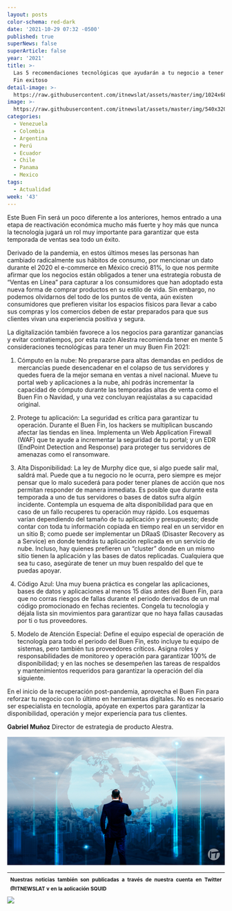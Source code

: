 ```yaml
---
layout: posts
color-schema: red-dark
date: '2021-10-29 07:32 -0500'
published: true
superNews: false
superArticle: false
year: '2021'
title: >-
  Las 5 recomendaciones tecnológicas que ayudarán a tu negocio a tener un Buen
  Fin exitoso
detail-image: >-
  https://raw.githubusercontent.com/itnewslat/assets/master/img/1024x680/Ejecutivo-Negocios-g.jpg
image: >-
  https://raw.githubusercontent.com/itnewslat/assets/master/img/540x320/Ejecutivo-Negocios-p.jpg
categories:
  - Venezuela
  - Colombia
  - Argentina
  - Perú
  - Ecuador
  - Chile
  - Panama
  - Mexico
tags:
  - Actualidad
week: '43'
---
```

Este Buen Fin será un poco diferente a los anteriores, hemos entrado a una etapa de reactivación económica mucho más fuerte y hoy más que nunca la tecnología jugará un rol muy importante para garantizar que esta temporada de ventas sea todo un éxito. 

Derivado de la pandemia, en estos últimos meses las personas han cambiado radicalmente sus hábitos de consumo, por mencionar un dato durante el 2020 el e-commerce en México creció 81%, lo que nos permite afirmar que los negocios están obligados a tener una estrategia robusta de “Ventas en Línea” para capturar a los consumidores que han adoptado esta nueva forma de comprar productos en su estilo de vida. Sin embargo, no podemos olvidarnos del todo de los puntos de venta, aún existen consumidores que prefieren visitar los espacios físicos para llevar a cabo sus compras y los comercios deben de estar preparados para que sus clientes vivan una experiencia positiva y segura. 

La digitalización también favorece a los negocios para garantizar ganancias y evitar contratiempos, por esta razón Alestra recomienda tener en mente 5 consideraciones tecnológicas para tener un muy Buen Fin 2021:

1.	Cómputo en la nube: No prepararse para altas demandas en pedidos de mercancías puede desencadenar en el colapso de tus servidores y quedes fuera de la mejor semana en ventas a nivel nacional. Mueve tu portal web y aplicaciones a la nube, ahí podrás incrementar la capacidad de cómputo durante las temporadas altas de venta como el Buen Fin o Navidad, y una vez concluyan reajústalas a su capacidad original.

2.	Protege tu aplicación: La seguridad es crítica para garantizar tu operación. Durante el Buen Fin, los hackers se multiplican buscando afectar las tiendas en línea. Implementa un Web Application Firewall (WAF) que te ayude a incrementar la seguridad de tu portal; y un EDR (EndPoint Detection and Response) para proteger tus servidores de amenazas como el ransomware. 

3.	Alta Disponibilidad: La ley de Murphy dice que, si algo puede salir mal, saldrá mal. Puede que a tu negocio no le ocurra, pero siempre es mejor pensar que lo malo sucederá para poder tener planes de acción que nos permitan responder de manera inmediata. Es posible que durante esta temporada  a uno de tus servidores o bases de datos sufra algún incidente. Contempla un esquema de alta disponibilidad para que en caso de un fallo recuperes tu operación muy rápido. Los esquemas varían dependiendo del tamaño de tu aplicación y presupuesto; desde contar con toda tu información copiada en tiempo real en un servidor en un sitio B; como puede ser implementar un DRaaS (Disaster Recovery as a Service) en donde tendrás tu aplicación replicada en un servicio de nube. Incluso, hay quienes prefieren un “cluster” donde en un mismo sitio tienen la aplicación y las bases de datos replicadas. Cualquiera que sea tu caso, asegúrate de tener un muy buen respaldo del que te puedas apoyar.

4.	Código Azul: Una muy buena práctica es congelar las aplicaciones, bases de datos y aplicaciones al menos 15 días antes del Buen Fin, para que no corras riesgos de fallas durante el periodo derivados de un mal código promocionado en fechas recientes. Congela tu tecnología y déjala lista sin movimientos para garantizar que no haya fallas causadas por ti o tus proveedores.

5.	Modelo de Atención Especial: Define el equipo especial de operación de tecnología para todo el periodo del Buen Fin, esto incluye tu equipo de sistemas, pero también tus proveedores críticos. Asigna roles y responsabilidades de monitoreo y operación para garantizar 100% de disponibilidad; y en las noches se desempeñen las tareas de respaldos y mantenimientos requeridos para garantizar la operación del día siguiente.

En el inicio de la recuperación post-pandemia, aprovecha el Buen Fin para reforzar tu negocio con lo último en herramientas digitales. No es necesario ser especialista en tecnología, apóyate en expertos para garantizar la disponibilidad, operación y mejor experiencia para tus clientes.

**Gabriel Muñoz**
Director de estrategia de producto Alestra. 

![](https://raw.githubusercontent.com/itnewslat/assets/master/img/540x320/Ejecutivo-Negocios-p.jpg)

<table style="height: 42px;" width="569">
<tbody>
<tr>
<td style="text-align: justify;"><sub><strong>Nuestras noticias también son publicadas a través de nuestra cuenta en Twitter <a href="https://twitter.com/itnewslat?lang=es">@ITNEWSLAT</a> y en la aplicación <a href="https://squidapp.co/en/">SQUID</a></strong></sub></td>
</tr>
</tbody>
</table>

<img src="https://tracker.metricool.com/c3po.jpg?hash=56f88a41e39ab42c063cc51676587a04"/>

